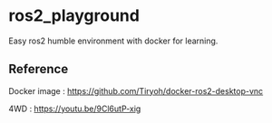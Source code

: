 # ros2_playground
Easy ros2 humble environment with docker for learning.

## Reference
Docker image : https://github.com/Tiryoh/docker-ros2-desktop-vnc

4WD : https://youtu.be/9Cl6utP-xig